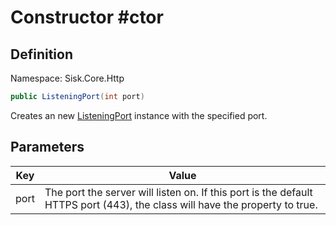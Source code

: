 # Constructor #ctor

## Definition
Namespace: Sisk.Core.Http

```csharp
public ListeningPort(int port)
```

Creates an new [ListeningPort](/spec/Sisk/Core/Http/ListeningPort) instance with the specified port.

## Parameters

| Key | Value |
| --- | --- |
| port | The port the server will listen on. If this port is the default HTTPS port (443), the class will have the property  to true. | 

